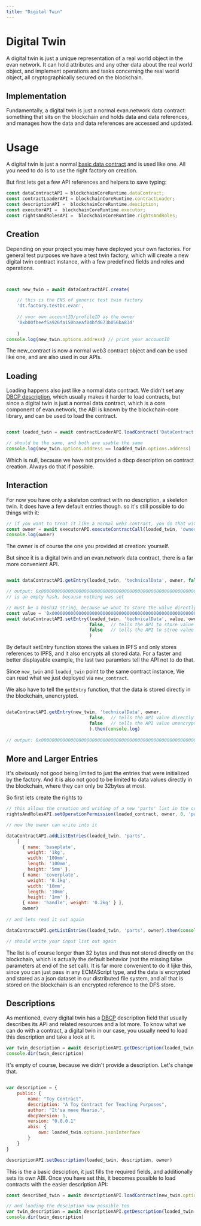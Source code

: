 ```yaml
---
title: "Digital Twin"
---
```


# Digital Twin

A digital twin is just a unique representation of a real world object in the evan network.
It can hold attributes and any other data about the real world object, and implement operations and tasks concerning
the real world object, all cryptographically secured on the blockchain.

## Implementation

Fundamentally, a digital twin is just a normal evan.network data contract: something that sits on the blockchain and holds data and data references, and manages how the data and data references are accessed and updated.

# Usage

A digital twin is just a normal [basic data contract](/dev/basic-contracts#the-datacontract) and is used like one.
All you need to do is to use the right factory on creation.

But first lets get a few API references and helpers to save typing:

```js
const dataContractAPI = blockchainCoreRuntime.dataContract;
const contractLoaderAPI = blockchainCoreRuntime.contractLoader;
const descriptionAPI =  blockchainCoreRuntime.desciption;
const executorAPI =  blockchainCoreRuntime.executor;
const rightsAndRolesAPI =  blockchainCoreRuntime.rightsAndRoles;
```
## Creation

Depending on your project you may have deployed your own factories. For general test purposes we have a test twin factory, which will create a new digital twin contract instance, with a few predefined fields and roles and operations.

```js


const new_twin = await dataContractAPI.create(

    // this is the ENS of generic test twin factory
    'dt.factory.testbc.evan',
    
    // your own accountID/profileID as the owner
    '0xb00fbeef5a926fa150baeaf04bfd673b056ba83d'
    
    )
console.log(new_twin.options.address) // print your accountID
```

The new_contract is now a normal web3 contract object and can be used like one, and are also used in our APIs.

## Loading

Loading happens also just like a normal data contract. We didn't set any [DBCP description](https://github.com/evannetwork/dbcp), which usually makes it harder to load contracts, but since a digital twin is just a normal data contract,
which is a core component of evan.network, the ABI is known by the blockchain-core library, and can be used to load the contract.

```js

const loaded_twin = await contractLoaderAPI.loadContract('DataContract' ,new_twin.options.address);

// should be the same, and both are usable the same
console.log(new_twin.options.address == loadded_twin.options.address)

```

Which is null, because we have not provided a dbcp description on contract creation. Always do that if possible.

## Interaction

For now you have only a skeleton contract with no description, a skeleton twin.
It does have a few default entries though. so it's still possible to do things with it:

```js
// if you want to treat it like a normal web3 contract, you do that with the executor
const owner = await executorAPI.executeContractCall(loaded_twin, 'owner')
console.log(owner)
```

The owner is of course the one you provided at creation: yourself.

But since it is a digital twin and an evan.network data contract, there is a far more convenient API.

```js

await dataContractAPI.getEntry(loaded_twin, 'technicalData', owner, false,false).then(console.log)

// output: 0x0000000000000000000000000000000000000000000000000000000000000000
// is an empty hash, because nothing was set

// must be a hash32 string, because we want to store the value directly in the blockchain
const value = '0x0000000000000000000000000000000000000000000000000000000000000003'
await dataContractAPI.setEntry(loaded_twin, 'technicalData', value, owner,
                               false,  // tells the API to store value directly in blockain
                               false   // tells the API to stroe value unencrypted
                               )
```

By default setEntry function stores the values in IPFS and only stores references to IPFS,
and it also encrypts all stored data. For a faster and better displayable example, the last two paramters tell the
API not to do that.

Since `new_twin` and `loaded_twin` point to the same contract instance,
We can read what we just deployed via `new_contract`.

We also have to tell the `getEntry` function, that the data is stored directly in the blockchain, unencrypted.

```js

dataContractAPI.getEntry(new_twin, 'technicalData', owner,
                               false,  // tells the API value directly in blockain
                               false   // tells the API value unencrypted
                               ).then(console.log)
                               
// output: 0x0000000000000000000000000000000000000000000000000000000000000003
```

## More and Larger Entries

It's obviously not good being limited to just the entries that were initialized by the factory. And it is also not good to be limited to data values directly in the blockchain, where they can only be 32bytes at most.

So first lets create the rights to 



```js
// this allows the creation and writing of a new 'parts' list in the contract
rightsAndRolesAPI.setOperationPermission(loaded_contract, owner, 0, 'parts', PropertyType.ListEntry, ModificationType.Set)

// now the owner can write into it

dataContractAPI.addListEntries(loaded_twin, 'parts', 
    [ 
      { name: 'baseplate',
        weight: '1kg',
        width: '100mm',
        length: '100mm',
        height: '5mm' },
      { name: 'coverplate',
        weight: '0.1kg',
        width: '10mm',
        length: '10mm',
        height: '1mm' },
      { name: 'handle', weight: '0.2kg' } ],
      owner)
      
// and lets read it out again

dataContractAPI.getListEntries(loaded_twin, 'parts', owner).then(console.log)

// should write your input list out again
```

The list is of course longer than 32 bytes and thus not stored directly on the blockchain, which is actually
the default behavior (not the missing false parameters at end of the set call). It is far more convenient to do it lijke this, since you can just pass in any ECMAScript type, and the data is encrypted and stored as a json dataset in our distributed file system, and all that is stored on the blockchain is an encrypted reference to the DFS store.

## Descriptions

As mentioned, every digital twin has a [DBCP]() description field that usually describes its API and related resources and a lot more. To know what we can do with a contract, a digital twin in our case, you usually need to load this description and take a look at it.

```js
var twin_description = await descriptionAPI.getDescription(loaded_twin.options.address)
console.dir(twin_description)
```

It's empty of course, because we didn't provide a description. Let's change that.


```js

var description = {
    public: {
        name: "Toy Contract",
        description: "A Toy Contract for Teaching Purposes",
        author: "It'sa meee Maario.",
        dbcpVersion: 1,
        version: "0.0.0.1"
        abis: {
            own: loaded_twin.options.jsonInterface
        }
    }
}

descriptionAPI.setDescription(loaded_twin, description, owner)
```

This is the a basic desciption, it just fills the required fields, and additionally sets its own ABI.
Once you have set this, it becomes possible to load contracts with the easier description API:

```js
const described_twin = await descriptionAPI.loadContract(new_twin.options.address)

// and loading the desciption now possible too
var twin_description = await descriptionAPI.getDescription(loaded_twin.options.address)
console.dir(twin_description)
```


